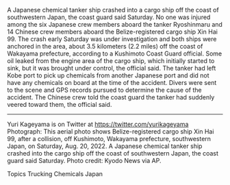 A Japanese chemical tanker ship crashed into a cargo ship off the coast of southwestern Japan, the coast guard said Saturday.
No one was injured among the six Japanese crew members aboard the tanker Ryoshinmaru and 14 Chinese crew members aboard the Belize-registered cargo ship Xin Hai 99.
The crash early Saturday was under investigation and both ships were anchored in the area, about 3.5 kilometers (2.2 miles) off the coast of Wakayama prefecture, according to a Kushimoto Coast Guard official.
Some oil leaked from the engine area of the cargo ship, which initially started to sink, but it was brought under control, the official said.
The tanker had left Kobe port to pick up chemicals from another Japanese port and did not have any chemicals on board at the time of the accident.
Divers were sent to the scene and GPS records pursued to determine the cause of the accident. The Chinese crew told the coast guard the tanker had suddenly veered toward them, the official said.
___
Yuri Kageyama is on Twitter at https://twitter.com/yurikageyama
Photograph: This aerial photo shows Belize-registered cargo ship Xin Hai 99, after a collision, off Kushimoto, Wakayama prefecture, southwestern Japan, on Saturday, Aug. 20, 2022. A Japanese chemical tanker ship crashed into the cargo ship off the coast of southwestern Japan, the coast guard said Saturday. Photo credit: Kyodo News via AP.

Topics
Trucking
Chemicals
Japan
